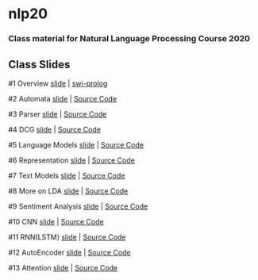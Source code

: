 # nlp20

### Class material for Natural Language Processing Course 2020

## Class Slides
#1 Overview [slide](https://info-ruc.github.io/nlp20/overview.pdf) 
| [swi-prolog](https://www.swi-prolog.org/)

#2 Automata [slide](https://info-ruc.github.io/nlp20/automata.pdf) 
| [Source Code](https://info-ruc.github.io/nlp20/auto.pl)

#3 Parser [slide](https://info-ruc.github.io/nlp20/parser.pdf) 
| [Source Code](https://info-ruc.github.io/nlp20/parser.pl)

#4 DCG [slide](https://info-ruc.github.io/nlp20/dcg.pdf) 
| [Source Code](https://info-ruc.github.io/nlp20/dcg.zip)

#5 Language Models [slide](https://info-ruc.github.io/nlp20/lanmod.pdf) 
| [Source Code](https://info-ruc.github.io/nlp20/spacy-intro.ipynb)

#6 Representation [slide](https://info-ruc.github.io/nlp20/representation.pdf) 
| [Source Code](https://info-ruc.github.io/nlp20/gensim-intro.ipynb)

#7 Text Models [slide](https://info-ruc.github.io/nlp20/textmodel.pdf) 
| [Source Code](https://info-ruc.github.io/nlp20/textmodel.zip)

#8 More on LDA [slide](https://info-ruc.github.io/nlp20/morelda.pdf) 
| [Source Code](https://info-ruc.github.io/nlp20/morelda.zip)

#9 Sentiment Analysis [slide](https://info-ruc.github.io/nlp20/sentiment.pdf) 
| [Source Code](https://info-ruc.github.io/nlp20/sentiment.zip)

#10 CNN [slide](https://info-ruc.github.io/nlp20/dl-cnn.pdf) 
| [Source Code](https://info-ruc.github.io/nlp20/cnn.zip)

#11 RNN(LSTM) [slide](https://info-ruc.github.io/nlp20/dl-lstm.pdf) 
| [Source Code](https://info-ruc.github.io/nlp20/lstm.zip)

#12 AutoEncoder [slide](https://info-ruc.github.io/nlp20/dl-ae.pdf) 
| [Source Code](https://info-ruc.github.io/nlp20/ae.zip)

#13 Attention [slide](https://info-ruc.github.io/nlp20/dl-attn.pdf) 
| [Source Code](https://info-ruc.github.io/nlp20/attn.zip)